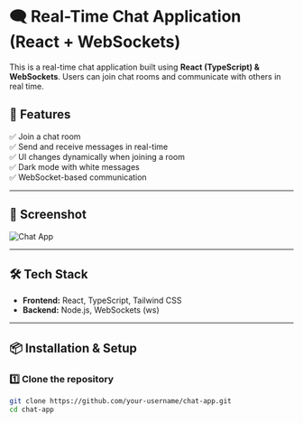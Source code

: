 # 🗨️ Real-Time Chat Application (React + WebSockets)

This is a real-time chat application built using **React (TypeScript) & WebSockets**. Users can join chat rooms and communicate with others in real time.

## 🚀 Features
✅ Join a chat room  
✅ Send and receive messages in real-time  
✅ UI changes dynamically when joining a room  
✅ Dark mode with white messages  
✅ WebSocket-based communication  

---

## 📸 Screenshot

![Chat App](public/chat-app.png)

---

## 🛠 Tech Stack
- **Frontend:** React, TypeScript, Tailwind CSS  
- **Backend:** Node.js, WebSockets (ws)  

---

## 📦 Installation & Setup

### 1️⃣ Clone the repository
```sh
git clone https://github.com/your-username/chat-app.git
cd chat-app

